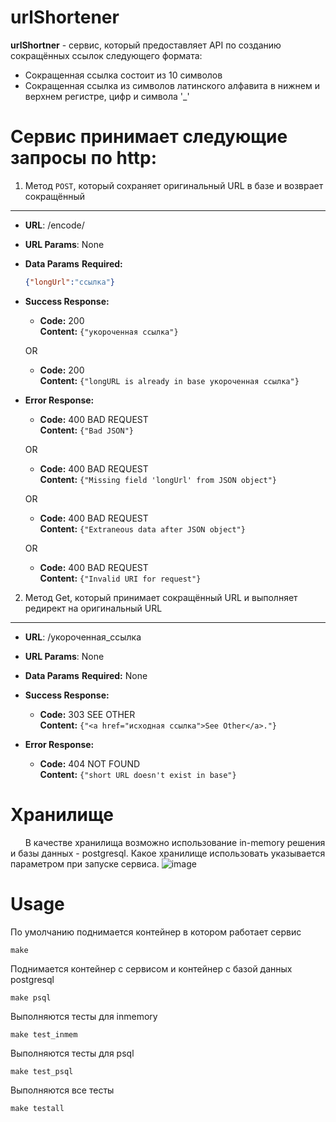 # urlShortener
**urlShortner** - сервис, который предоставляет API по созданию сокращённых ссылок следующего формата:
- Сокращенная ссылка состоит из 10 символов
-  Сокращенная ссылка из символов латинского алфавита в нижнем и верхнем регистре, цифр и символа '_'
# Сервис принимает следующие запросы по http:
1. Метод `POST`, который сохраняет оригинальный URL в базе и возврает сокращённый
----
* **URL**: /encode/
*  **URL Params**: None 
* **Data Params**
   **Required:**
   ```json
  {"longUrl":"ссылка"}
  ```
* **Success Response:**
  * **Code:** 200 <br />
    **Content:** `{"укороченная ссылка"}`
    
  OR
  
  * **Code:** 200 <br />
    **Content:** `{"longURL is already in base укороченная ссылка"}`
    
* **Error Response:**
  * **Code:** 400 BAD REQUEST <br />
    **Content:** `{"Bad JSON"}`
    
  OR
  
   * **Code:** 400 BAD REQUEST <br />
    **Content:** `{"Missing field 'longUrl' from JSON object"}`
    
  OR
  
   * **Code:** 400 BAD REQUEST <br />
    **Content:** `{"Extraneous data after JSON object"}`
    
  OR
  
   * **Code:** 400 BAD REQUEST <br />
    **Content:** `{"Invalid URI for request"}`
2. Метод Get, который принимает сокращённый URL и выполняет редирект на оригинальный URL
----
* **URL**: /укороченная_ссылка
*  **URL Params**: None
* **Data Params**
   **Required:** None
   
* **Success Response:**
  * **Code:** 303 SEE OTHER <br />
    **Content:** `{"<a href="исходная ссылка">See Other</a>."}`
    
* **Error Response:**
  * **Code:** 404 NOT FOUND <br />
    **Content:** `{"short URL doesn't exist in base"}`
# Хранилище  
&nbsp;&nbsp;&nbsp;&nbsp;&nbsp;&nbsp;В качестве хранилища возможно использование in-memory решения и базы данных - postgresql. Какое хранилище использовать указывается параметром при запуске сервиса. 
![image](https://user-images.githubusercontent.com/80648065/155390687-8f427f70-a635-4e98-98f9-ee1aca628551.png)
# Usage
По умолчанию поднимается контейнер в котором работает сервис

    make

Поднимается контейнер с сервисом и контейнер с базой данных postgresql

    make psql
    
Выполняются тесты для inmemory

    make test_inmem
Выполняются тесты для psql

    make test_psql
Выполняются все тесты

    make testall


